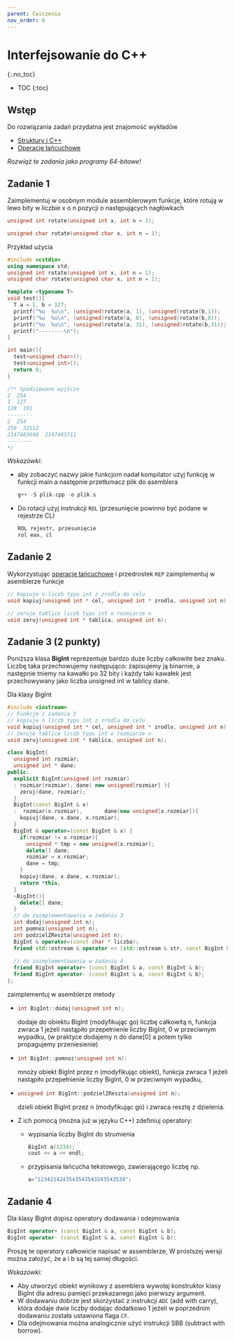 ```yaml
---
parent: Ćwiczenia
nav_order: 8
---
```


Interfejsowanie do C++
===============================
{:.no_toc}

* TOC
{:toc}

## Wstęp 

Do rozwiązania zadań przydatna jest znajomość wykładów
* [Struktury i C++](https://ww2.ii.uj.edu.pl/~kapela/pn/tableOfContent.php?lectureNumber=8)
* [Operacje łańcuchowe](https://ww2.ii.uj.edu.pl/~kapela/pn/tableOfContent.php?lectureNumber=11)

*Rozwiąż te zadania jako programy 64-bitowe!*

## Zadanie 1
Zaimplementuj w osobnym module assemblerowym funkcje, które rotują w lewo bity w liczbie x o n pozycji o następujących nagłówkach  

```cpp
unsigned int rotate(unsigned int x, int n = 1);

unsigned char rotate(unsigned char x, int n = 1);
```

Przykład użycia

```cpp
#include <cstdio>
using namespace std;
unsigned int rotate(unsigned int x, int n = 1);
unsigned char rotate(unsigned char x, int n = 1);

template <typename T>
void test(){
  T a = 1, b = 127;
  printf("%u  %u\n", (unsigned)rotate(a, 1), (unsigned)rotate(b,1));
  printf("%u  %u\n", (unsigned)rotate(a, 8), (unsigned)rotate(b,8));
  printf("%u  %u\n", (unsigned)rotate(a, 31), (unsigned)rotate(b,31));
  printf("--------\n");
}

int main(){
  test<unsigned char>();
  test<unsigned int>();
  return 0;
}

/** Spodziewane wyjście
2  254
1  127
128  191
--------
2  254
256  32512
2147483648  2147483711
--------
*/
```

*Wskazówki:* 
*  aby zobaczyć nazwy jakie funkcjom nadał kompilator użyj funkcję w funkcji main a następnie przetłumacz plik do asemblera 
   ```cpp
   g++ -S plik.cpp -o plik.s
   ```
*  Do rotacji użyj instrukcji `ROL` (przesunięcie powinno być podane w rejestrze CL)
   ```cpp
   ROL rejestr, przesunięcie
   rol eax, cl
   ```
   
## Zadanie 2

Wykorzystując [operacje łańcuchowe](https://ww2.ii.uj.edu.pl/~kapela/pn/tableOfContent.php?lectureNumber=11) i  przedrostek `REP` zaimplementuj w asemblerze funkcje
```cpp
// kopiuje n liczb typu int z zrodla do celu 
void kopiuj(unsigned int * cel, unsigned int * zrodlo, unsigned int n);

// zeruje tablice liczb typu int o rozmiarze n
void zeruj(unsigned int * tablica, unsigned int n);
```

## Zadanie 3 (2 punkty)
Poniższa klasa **BigInt** reprezentuje bardzo duże liczby całkowite bez znaku. Liczbę taka przechowujemy następująco:
zapisujemy ją binarnie, a następnie tniemy na kawałki po 32 bity i każdy taki kawałek jest przechowywany jako liczba unsigned int w tablicy dane. 

Dla klasy BigInt 
```cpp
#include <iostream>
// Funkcje z zadania 2
// kopiuje n liczb typu int z zrodla do celu 
void kopiuj(unsigned int * cel, unsigned int * zrodlo, unsigned int n);
// zeruje tablice liczb typu int o rozmiarze n
void zeruj(unsigned int * tablica, unsigned int n);

class BigInt{  
  unsigned int rozmiar;   
  unsigned int * dane;      
public:  
  explicit BigInt(unsigned int rozmiar) 
  : rozmiar(rozmiar), dane( new unsigned[rozmiar] ){
    zeruj(dane, rozmiar);  
  }  
  BigInt(const BigInt & x)   
  :  rozmiar(x.rozmiar),       dane(new unsigned[x.rozmiar]){     
    kopiuj(dane, x.dane, x.rozmiar);  
  }    
  BigInt & operator=(const BigInt & x) {    
    if(rozmiar != x.rozmiar){      
      unsigned * tmp = new unsigned[x.rozmiar];      
      delete[] dane;       
      rozmiar = x.rozmiar;      
      dane = tmp;    
    }    
    kopiuj(dane, x.dane, x.rozmiar);    
    return *this;  
  }  
  ~BigInt(){		    
    delete[] dane;  
  }
  // do zaimplementowania w zadaniu 3  
  int dodaj(unsigned int n);  
  int pomnoz(unsigned int n);  
  int podzielZReszta(unsigned int n);    
  BigInt & operator=(const char * liczba);  
  friend std::ostream & operator << (std::ostream & str, const BigInt & x);
  
  // do zaimplementowania w zadaniu 4  
  friend BigInt operator+ (const BigInt & a, const BigInt & b);  
  friend BigInt operator- (const BigInt & a, const BigInt & b);
}; 
```
zaimplementuj w asemblerze metody 
* ```cpp
  int BigInt::dodaj(unsigned int n);
  ```
  dodaje do obiektu BigInt (modyfikując go) liczbę całkowitą n,
  funkcja zwraca 1 jeżeli nastąpiło przepełnienie liczby BigInt, 0 w przeciwnym wypadku,
  (w praktyce dodajemy n do  dane[0] a potem tylko propagujemy przeniesienie)

* ```cpp
  int BigInt::pomnoz(unsigned int n);
  ```
  mnoży obiekt BigInt  przez n (modyfikując obiekt),
  funkcja zwraca 1 jeżeli nastąpiło przepełnienie liczby BigInt, 0 w przeciwnym wypadku,

* ```cpp
  unsigned int BigInt::podzielZReszta(unsigned int n);
  ```
  dzieli obiekt BigInt przez n (modyfikując go) i zwraca resztę z dzielenia.

* Z ich pomocą (można już w języku C++) zdefiniuj operatory:
  * wypisania liczby BigInt do strumienia 
    ```cpp
    BigInt a(1234);
    cout << a << endl;
    ```
  * przypisania łańcucha tekstowego, zawierającego liczbę np.   
    ```cpp
    a="1234214243543543543243543534";
    ```

## Zadanie 4
Dla klasy BigInt dopisz operatory dodawania i odejmowania 
```cpp
BigInt operator+ (const BigInt & a, const BigInt & b);
BigInt operator- (const BigInt & a, const BigInt & b);
```
Proszę te operatory całkowicie napisać w assemblerze, 
W prostszej wersji można założyć, że a i b są tej samej długości.

*Wskazówki:*
* Aby utworzyć obiekt wynikowy z asemblera wywołaj konstruktor klasy BigInt dla adresu pamięci przekazanego jako pierwszy argument.  
* W dodawaniu dobrze jest skorzystać z instrukcji `ADC` (add with carry), która dodaje dwie liczby dodając dodatkowo 1 jeżeli w poprzednim dodawaniu została ustawiona flaga `CF`.
* Dla odejmowania można analogicznie użyć instrukcji SBB (subtract with borrow).
